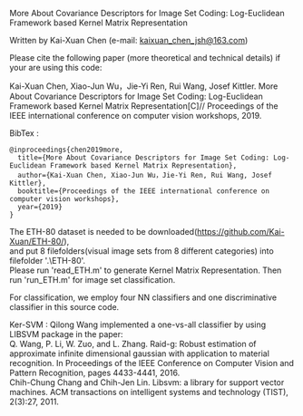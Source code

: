 More About Covariance Descriptors for Image Set Coding: Log-Euclidean Framework based Kernel Matrix Representation

Written by Kai-Xuan Chen (e-mail: kaixuan_chen_jsh@163.com)   

Please cite the following paper (more theoretical and technical details) if your are using this code:

Kai-Xuan Chen, Xiao-Jun Wu，Jie-Yi Ren, Rui Wang, Josef Kittler. More About Covariance Descriptors for Image Set Coding: Log-Euclidean Framework based Kernel Matrix Representation[C]// Proceedings of the IEEE international conference on computer vision workshops, 2019.


BibTex : 
```
@inproceedings{chen2019more,
  title={More About Covariance Descriptors for Image Set Coding: Log-Euclidean Framework based Kernel Matrix Representation},
  author={Kai-Xuan Chen, Xiao-Jun Wu，Jie-Yi Ren, Rui Wang, Josef Kittler},
  booktitle={Proceedings of the IEEE international conference on computer vision workshops},
  year={2019}
} 
```

The ETH-80 dataset is needed to be downloaded(https://github.com/Kai-Xuan/ETH-80/),  
and put 8 filefolders(visual image sets from 8 different categories) into filefolder '.\ETH-80\'.  
Please run 'read_ETH.m' to generate Kernel Matrix Representation. Then run 'run_ETH.m' for image set classification.  


For classification, we employ four NN classifiers and one discriminative classifier in this source code.  

Ker-SVM : Qilong Wang implemented a one-vs-all classifier by using LIBSVM package in the paper:  
Q. Wang, P. Li, W. Zuo, and L. Zhang. Raid-g: Robust estimation of approximate infinite dimensional gaussian with application to material recognition. In Proceedings of the IEEE Conference on Computer Vision and Pattern Recognition, pages 4433-4441, 2016.  
Chih-Chung Chang and Chih-Jen Lin. Libsvm: a library for support vector machines. ACM transactions on intelligent systems and technology
(TIST), 2(3):27, 2011.
